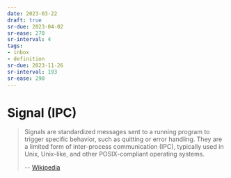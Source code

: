 ```yaml
---
date: 2023-03-22
draft: true
sr-due: 2023-04-02
sr-ease: 270
sr-interval: 4
tags:
- inbox
- definition
sr-due: 2023-11-26
sr-interval: 193
sr-ease: 290
---
```


# Signal (IPC)

> Signals are standardized messages sent to a running program to trigger
> specific behavior, such as quitting or error handling. They are a limited form
> of inter-process communication (IPC), typically used in Unix, Unix-like, and
> other POSIX-compliant operating systems.
>
> -- [Wikipedia](https://en.wikipedia.org/wiki/Signal_\(IPC\))
